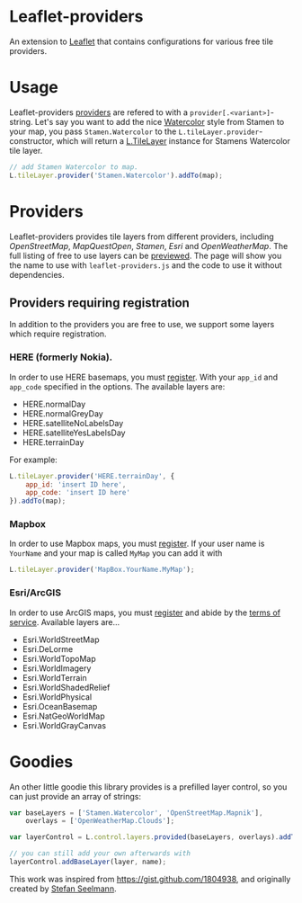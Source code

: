 Leaflet-providers
=================
An extension to [Leaflet](http://leafletjs.com/) that contains configurations for various free tile providers.

# Usage
Leaflet-providers [providers](#providers) are refered to with a `provider[.<variant>]`-string. Let's say you want to add the nice [Watercolor](http://maps.stamen.com/#watercolor/) style from Stamen to your map, you pass `Stamen.Watercolor` to the `L.tileLayer.provider`-constructor, which will return a [L.TileLayer](http://leafletjs.com/reference.html#tilelayer) instance for Stamens Watercolor tile layer.

```Javascript
// add Stamen Watercolor to map.
L.tileLayer.provider('Stamen.Watercolor').addTo(map);
```

# Providers

Leaflet-providers provides tile layers from different providers, including *OpenStreetMap*, *MapQuestOpen*, *Stamen*, *Esri* and *OpenWeatherMap*. The full listing of free to use layers can be [previewed](http://leaflet-extras.github.io/leaflet-providers/preview/index.html). The page will show you the name to use with `leaflet-providers.js` and the code to use it without dependencies.

## Providers requiring registration

In addition to the providers you are free to use, we support some layers which require registration.

### HERE (formerly Nokia).

In order to use HERE basemaps, you must [register](http://developer.here.com/getting-started). With your `app_id` and `app_code` specified in the options. The available layers are:

* HERE.normalDay
* HERE.normalGreyDay
* HERE.satelliteNoLabelsDay
* HERE.satelliteYesLabelsDay
* HERE.terrainDay

For example:
```Javascript
L.tileLayer.provider('HERE.terrainDay', {
    app_id: 'insert ID here',
    app_code: 'insert ID here'
}).addTo(map);
```

### Mapbox

In order to use Mapbox maps, you must [register](https://tiles.mapbox.com/signup). If your user name is `YourName` and your map is called `MyMap` you can add it with
```JavaScript
L.tileLayer.provider('MapBox.YourName.MyMap');
```

### Esri/ArcGIS

In order to use ArcGIS maps, you must [register](https://developers.arcgis.com/en/sign-up/) and abide by the [terms of service](https://developers.arcgis.com/en/terms/). Available layers are...

* Esri.WorldStreetMap
* Esri.DeLorme
* Esri.WorldTopoMap
* Esri.WorldImagery
* Esri.WorldTerrain
* Esri.WorldShadedRelief
* Esri.WorldPhysical
* Esri.OceanBasemap
* Esri.NatGeoWorldMap
* Esri.WorldGrayCanvas

# Goodies

An other little goodie this library provides is a prefilled layer control, so you can just provide an array of strings:

```JavaScript
var baseLayers = ['Stamen.Watercolor', 'OpenStreetMap.Mapnik'],
	overlays = ['OpenWeatherMap.Clouds'];

var layerControl = L.control.layers.provided(baseLayers, overlays).addTo(map);

// you can still add your own afterwards with
layerControl.addBaseLayer(layer, name);
```

This work was inspired from <https://gist.github.com/1804938>, and originally created by [Stefan Seelmann](https://github.com/seelmann).
